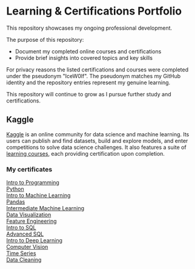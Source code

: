 # Learning & Certifications Portfolio

This repository showcases my ongoing professional development.

The purpose of this repository:
- Document my completed online courses and certifications
- Provide brief insights into covered topics and key skills

For privacy reasons the listed certifications and courses were completed under the pseudonym "IceW0lf".
The pseudonym matches my GitHub identity and the repository entries represent my genuine learning.

This repository will continue to grow as I pursue further study and certifications.

## Kaggle
[Kaggle](https://www.kaggle.com/) is an online community for data science and machine learning. Its users can publish and find datasets, build and explore models, and enter competitions to solve data science challenges. It also features a suite of [learning courses](https://www.kaggle.com/learn), each providing certification upon completion.
### My certificates
[Intro to Programming](https://github.com/IceW0lf/learning-portfolio/tree/main/Kaggle/01%20-%20Intro%20to%20Programming#readme)<br>
[Python](https://github.com/IceW0lf/learning-portfolio/tree/main/Kaggle/02%20-%20Python#readme)<br>
[Intro to Machine Learning](https://github.com/IceW0lf/learning-portfolio/tree/main/Kaggle/03%20-%20Intro%20to%20Machine%20Learning#readme)<br>
[Pandas](https://github.com/IceW0lf/learning-portfolio/tree/main/Kaggle/04%20-%20Pandas#readme)<br>
[Intermediate Machine Learning](https://github.com/IceW0lf/learning-portfolio/tree/main/Kaggle/05%20-%20Intermediate%20Machine%20Learning#readme)<br>
[Data Visualization](https://github.com/IceW0lf/learning-portfolio/tree/main/Kaggle/06%20-%20Data%20Visualization#readme)<br>
[Feature Engineering](https://github.com/IceW0lf/learning-portfolio/tree/main/Kaggle/07%20-%20Feature%20Engineering#readme)<br>
[Intro to SQL](https://github.com/IceW0lf/learning-portfolio/tree/main/Kaggle/08%20-%20Intro%20to%20SQL#readme)<br>
[Advanced SQL](https://github.com/IceW0lf/learning-portfolio/tree/main/Kaggle/09%20-%20Advanced%20SQL#readme)<br>
[Intro to Deep Learning](https://github.com/IceW0lf/learning-portfolio/tree/main/Kaggle/10%20-%20Intro%20to%20Deep%20Learning#readme)<br>
[Computer Vision](https://github.com/IceW0lf/learning-portfolio/tree/main/Kaggle/11%20-%20Computer%20Vision#readme)<br>
[Time Series](https://github.com/IceW0lf/learning-portfolio/tree/main/Kaggle/12%20-%20Time%20Series#readme)<br>
[Data Cleaning](https://github.com/IceW0lf/learning-portfolio/tree/main/Kaggle/13%20-%20Data%20Cleaning#readme)<br>
